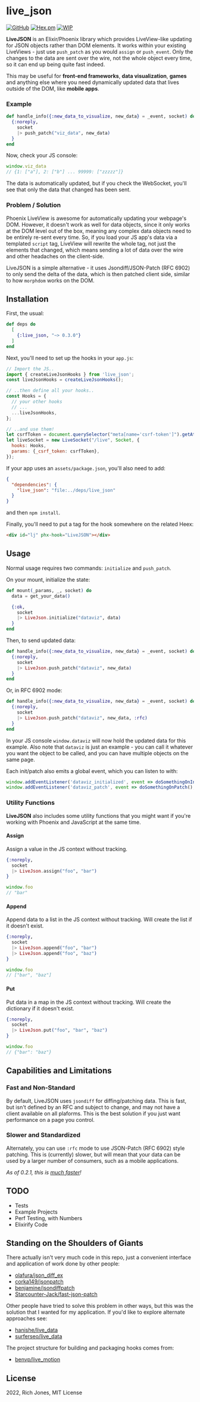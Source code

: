 # live_json
[![GitHub](https://img.shields.io/github/stars/Miserlou/live_json?style=social)](https://github.com/Miserlou/live_json)
[![Hex.pm](https://img.shields.io/hexpm/v/live_json.svg)](https://hex.pm/packages/live_json)
[![WIP](https://img.shields.io/badge/status-alpha-yellow)](https://github.com/Miserlou/live_json)

**LiveJSON** is an Elixir/Phoenix library which provides LiveView-like updating for JSON objects rather than DOM elements. It works within your existing LiveViews - just use `push_patch` as you would `assign` or `push_event`. Only the changes to the data are sent over the wire, not the whole object every time, so it can end up being quite fast indeed.

This may be useful for **front-end frameworks**, **data visualization**, **games** and anything else where you need dynamically updated data that lives outside of the DOM, like **mobile apps**.

### Example

```elixir
def handle_info({:new_data_to_visualize, new_data} = _event, socket) do
  {:noreply, 
    socket
    |> push_patch("viz_data", new_data)
  }
end
```

Now, check your JS console:
```javascript
window.viz_data
// {1: ["a"], 2: ["b"] ... 99999: ["zzzzz"]}
```

The data is automatically updated, but if you check the WebSocket, you'll see that only the data that changed has been sent.

### Problem / Solution

Phoenix LiveView is awesome for automatically updating your webpage's DOM. However, it doesn't work as well for data objects, since it only works at the DOM level out of the box, meaning any complex data objects need to be entirely re-sent every time. So, if you load your JS app's data via a templated `script` tag, LiveView will rewrite the whole tag, not just the elements that changed, which means sending a lot of data over the wire and other headaches on the client-side.

LiveJSON is a simple alternative - it uses Jsondiff/JSON-Patch (RFC 6902) to only send the delta of the data, which is then patched client side, similar to how `morphdom` works on the DOM. 

## Installation

First, the usual:

```elixir
def deps do
  [
    {:live_json, "~> 0.3.0"}
  ]
end
```

Next, you'll need to set up the hooks in your `app.js`:

```javascript
// Import the JS..
import { createLiveJsonHooks } from 'live_json';
const liveJsonHooks = createLiveJsonHooks();

// ..then define all your hooks..
const Hooks = {
  // your other hooks
  // ...
  ...liveJsonHooks,
};

// ..and use them!
let csrfToken = document.querySelector("meta[name='csrf-token']").getAttribute("content")
let liveSocket = new LiveSocket("/live", Socket, {
  hooks: Hooks,
  params: {_csrf_token: csrfToken},
});
```

If your app uses an `assets/package.json`, you'll also need to add:

```json
{
  "dependencies": {
    "live_json": "file:../deps/live_json"
  }
}
```

and then `npm install`.

Finally, you'll need to put a tag for the hook somewhere on the related Heex:

```html
<div id="lj" phx-hook="LiveJSON"></div>
```

## Usage

Normal usage requires two commands: `initialize` and `push_patch`.

On your mount, initialize the state:

```elixir
def mount(_params, _, socket) do
  data = get_your_data()

  {:ok,
    socket
    |> LiveJson.initialize("dataviz", data)
  }
end
```

Then, to send updated data:

```elixir
def handle_info({:new_data_to_visualize, new_data} = _event, socket) do
  {:noreply, 
    socket
    |> LiveJson.push_patch("dataviz", new_data)
  }
end
```

Or, in RFC 6902 mode:

```elixir
def handle_info({:new_data_to_visualize, new_data} = _event, socket) do
  {:noreply, 
    socket
    |> LiveJson.push_patch("dataviz", new_data, :rfc)
  }
end
```

In your JS console `window.dataviz` will now hold the updated data for this example. Also note that `dataviz` is just an example - you can call it whatever you want the object to be called, and you can have multiple objects on the same page.

Each init/patch also emits a global event, which you can listen to with:

```javascript
window.addEventListener('dataviz_initialized', event => doSomethingOnInit(), false)
window.addEventListener('dataviz_patch', event => doSomethingOnPatch(), false)
```

### Utility Functions

**LiveJSON** also includes some utility functions that you might want if you're working with Phoenix and JavaScript at the same time.

#### Assign

Assign a value in the JS context without tracking.

```elixir
{:noreply, 
  socket
  |> LiveJson.assign("foo", "bar")
}
```
```javascript
window.foo
// "bar"
```

#### Append

Append data to a list in the JS context without tracking. Will create the list if it doesn't exist.

```elixir
{:noreply, 
  socket
  |> LiveJson.append("foo", "bar")
  |> LiveJson.append("foo", "baz")
}
```
```javascript
window.foo
// ["bar", "baz"]
```

#### Put

Put data in a map in the JS context without tracking. Will create the dictionary if it doesn't exist.

```elixir
{:noreply, 
  socket
  |> LiveJson.put("foo", "bar", "baz")
}
```
```javascript
window.foo
// {"bar": "baz"}
```

## Capabilities and Limitations

### Fast and Non-Standard

By default, LiveJSON uses `jsondiff` for diffing/patching data. This is fast, but isn't defined by an RFC and subject to change, and may not have a client available on all plaforms. This is the best solution if you just want performance on a page you control.

### Slower and Standardized

Alternately, you can use `:rfc` mode to use JSON-Patch (RFC 6902) style patching. This is (currently) slower, but will mean that your data can be used by a larger number of consumers, such as a mobile applications.

_As of 0.2.1, this is [much faster](https://github.com/corka149/jsonpatch/issues/11)!_

## TODO
 - Tests
 - Example Projects
 - Perf Testing, with Numbers
 - Elixirify Code

## Standing on the Shoulders of Giants

There actually isn't very much code in this repo, just a convenient interface and application of work done by other people:

 * [olafura/json_diff_ex](https://github.com/olafura/json_diff_ex )
 * [corka149/jsonpatch](https://github.com/corka149/jsonpatch)
 * [benjamine/jsondiffpatch](https://github.com/benjamine/jsondiffpatch)
 * [Starcounter-Jack/fast-json-patch](https://github.com/Starcounter-Jack/JSON-Patch)

Other people have tried to solve this problem in other ways, but this was the solution that I wanted for my application. If you'd like to explore alternate approaches see:

 * [hanishe/live_data](https://github.com/hansihe/live_data)
 * [surferseo/live_data](https://github.com/surferseo/live_data)
 
The project structure for building and packaging hooks comes from:

 * [benvp/live_motion](https://github.com/benvp/live_motion)

## License

2022, Rich Jones, MIT License
